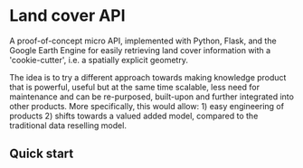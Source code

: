 # Land cover API

A proof-of-concept micro API, implemented with Python, Flask, and the Google Earth Engine for easily retrieving land cover information with a 'cookie-cutter', i.e. a spatially explicit geometry.

The idea is to try a different approach towards making knowledge product that is powerful, useful but at the same time scalable, less need for maintenance and can be re-purposed, built-upon and further integrated into other products. More specifically, this would allow: 1) easy engineering of products 2) shifts towards a valued added model, compared to the traditional data reselling model.

## Quick start
